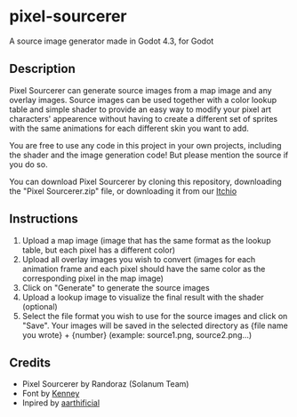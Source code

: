 # pixel-sourcerer

A source image generator made in Godot 4.3, for Godot

## Description

Pixel Sourcerer can generate source images from a map image and any overlay images. Source images can be used together with a color lookup table and simple shader to provide an easy way to modify your pixel art characters' appearence without having to create a different set of sprites with the same animations for each different skin you want to add.

You are free to use any code in this project in your own projects, including the shader and the image generation code! But please mention the source if you do so.

You can download Pixel Sourcerer by cloning this repository, downloading the "Pixel Sourcerer.zip" file, or downloading it from our [Itchio](https://solanumteam.itch.io/pixel-sourcerer)

## Instructions

1. Upload a map image (image that has the same format as the lookup table, but each pixel has a different color)
2. Upload all overlay images you wish to convert (images for each animation frame and each pixel should have the same color as the corresponding pixel in the map image)
3. Click on "Generate" to generate the source images
4. Upload a lookup image to visualize the final result with the shader (optional)
5. Select the file format you wish to use for the source images and click on "Save". Your images will be saved in the selected directory as {file name you wrote} + {number} (example: source1.png, source2.png...)

## Credits

- Pixel Sourcerer by Randoraz (Solanum Team)
- Font by [Kenney](https://kenney.nl/)
- Inpired by [aarthificial](https://www.youtube.com/watch?v=HsOKwUwL1bE&pp=ygUdcmV1c2FibGUgcGl4ZWwgYXJ0IGFuaW1hdGlvbnM%3D)
